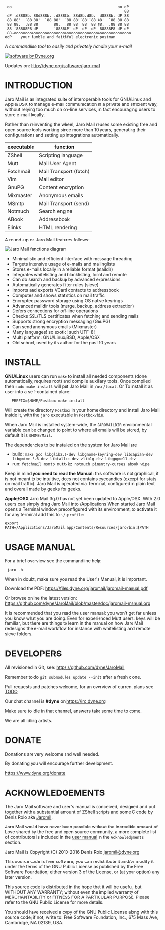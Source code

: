      oo                                                oo dP
                                                          88
     dP .d8888b. 88d888b. .d8888b. 88d8b.d8b. .d8888b. dP 88
     88 88'  `88 88'  `88 88'  `88 88'`88'`88 88'  `88 88 88
     88 88.  .88 88       88.  .88 88  88  88 88.  .88 88 88
     88 `88888P8 dP       `88888P' dP  dP  dP `88888P8 dP dP
     88~ooooooooooooooooooooooooooooooooooooooooooooooooooooo
    odP    your humble and faithful electronic postman

*A commandline tool to easily and privately handle your e-mail*

[![software by Dyne.org](https://www.dyne.org/wp-content/uploads/2015/12/software_by_dyne.png)](http://www.dyne.org)

Updates on: http://dyne.org/software/jaro-mail

# INTRODUCTION

Jaro Mail is an integrated suite of interoperable tools for GNU/Linux
and Apple/OSX to manage e-mail communication in a private and efficient
way, without relying too much on on-line services, in fact encouraging
users to store e-mail locally.

Rather than reinventing the wheel, Jaro Mail reuses some existing free
and open source tools working since more than 10 years, generating
their configurations and setting up integrations automatically.

 executable | function
 ---------- | --------------------
  ZShell    | Scripting language
  Mutt      | Mail User Agent
  Fetchmail | Mail Transport (fetch)
  Vim       | Mail editor
  GnuPG     | Content encryption
  Mixmaster | Anonymous emails
  MSmtp     | Mail Transport (send)
  Notmuch   | Search engine
  ABook     | Addressbook
  Elinks    | HTML rendering

A round-up on Jaro Mail features follows:

![Jaro Mail functions diagram](http://files.dyne.org/jaromail/diagram.png)

* Minimalistic and efficient interface with message threading
* Targets intensive usage of e-mails and mailinglists
* Stores e-mails locally in a reliable format (maildir)
* Integrates whitelisting and blacklisting, local and remote
* Can do search and backup by advanced expressions
* Automatically generates filter rules (sieve)
* Imports and exports VCard contacts to addressbook
* Computes and shows statistics on mail traffic
* Encrypted password storage using OS native keyrings
* Advanced maildir tools (merge, backup, address extraction)
* Defers connections for off-line operations
* Checks SSL/TLS certificates when fetching and sending mails
* Supports strong encryption messaging (GnuPG)
* Can send anonymous emails (Mixmaster)
* Many languages! so exotic! such UTF-8!
* Multi platform: GNU/Linux/BSD, Apple/OSX
* Old school, used by its author for the past 10 years

# INSTALL

**GNU/Linux** users can run `make` to install all needed components
  (done automatically, requires root) and compile auxiliary
  tools. Once compiled then `sudo make install` will put Jaro Mail in
  `/usr/local`. Or To install it as user into a self-contained place:

```
   PREFIX=$HOME/Postbox make install
```

Will create the directory `Postbox` in your home directory and install
Jaro Mail inside it, with the `jaro` executable in `Postbox/bin`.

When Jaro Mail is installed system-wide, the `JAROMAILDIR`
environmental variable can be changed to point to where all emails
will be stored, by default it is `$HOME/Mail`.

The dependencies to be installed on the system for Jaro Mail are
* build: `make gcc libglib2.0-dev libgnome-keyring-dev libxapian-dev libgmime-2.6-dev libtalloc-dev zlib1g-dev libgpgme11-dev`
* run: `fetchmail msmtp mutt-kz notmuch pinentry-curses abook wipe`

Keep in mind **you need to read the Manual**: this software is not
graphical, it is not meant to be intuitive, does not contains
eyecandies (except for stats on mail traffic). Jaro Mail is operated
via Terminal, configured in plain text and overall made by geeks for
geeks.


**Apple/OSX** Jaro Mail 3q.0 has not yet been updated to Apple/OSX. With
  2.0 users can simply drag Jaro Mail into /Applications When started
  Jaro Mail opens a Terminal window preconfigured with its environment,
  to activate it for any terminal add this to `~/.profile`:
```
export PATH=/Applications/JaroMail.app/Contents/Resources/jaro/bin:$PATH
```

# USAGE MANUAL

For a brief overview see the commandline help:
```
 jaro -h
```
When in doubt, make sure you read the User's Manual, it is important.

Download the PDF: https://files.dyne.org/jaromail/jaromail-manual.pdf

Or browse online the latest version:
https://github.com/dyne/JaroMail/blob/master/doc/jaromail-manual.org

It is recommended that you read the user manual: you won’t get far unless you know what you are doing. Even for experienced Mutt users: keys will be familiar, but there are things to learn in the manual on how Jaro Mail redesigns the e-mail workflow for instance with whitelisting and remote sieve folders.

# DEVELOPERS

All revisioned in Git, see: https://github.com/dyne/JaroMail

Remember to do `git submodules update --init` after a fresh clone.

Pull requests and patches welcome, for an overview of current plans
see [TODO](TODO.md)

Our chat channel is **#dyne** on https://irc.dyne.org

Make sure to idle in that channel, answers take some time to come.

We are all idling artists.

# DONATE

Donations are very welcome and well needed.

By donating you will encourage further development.

 https://www.dyne.org/donate

# ACKNOWLEDGEMENTS

The Jaro Mail software and user's manual is conceived, designed and put
together with a substantial amount of ZShell scripts and some C code
by Denis Roio aka [Jaromil](http://jaromil.dyne.org).

Jaro Mail would have never been possible without the incredible amount of Love shared by the free and open source community, a more complete list of contributors is included in the [user manual](https://files.dyne.org/jaromail/jaromail-manual.pdf) in the `Acknowledgments` section.

Jaro Mail is Copyright (C) 2010-2016 Denis Roio <jaromil@dyne.org>

This source code is free software; you can redistribute it and/or
modify it under the terms of the GNU Public License as published by
the Free Software Foundation; either version 3 of the License, or (at
your option) any later version.

This source code is distributed in the hope that it will be useful,
but WITHOUT ANY WARRANTY; without even the implied warranty of
MERCHANTABILITY or FITNESS FOR A PARTICULAR PURPOSE.  Please refer to
the GNU Public License for more details.

You should have received a copy of the GNU Public License along with
this source code; if not, write to: Free Software Foundation, Inc.,
675 Mass Ave, Cambridge, MA 02139, USA.
